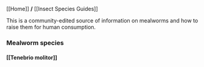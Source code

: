 [[Home]] **/** [[Insect Species Guides]]

This is a community-edited source of information on mealworms and how to raise them for human consumption.

### Mealworm species

#### [[Tenebrio molitor]]
